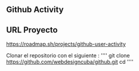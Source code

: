 Github Activity
----------------------

URL Proyecto
------------------
https://roadmap.sh/projects/github-user-activity

Clonar el repositorio con el siguiente :
''''
git clone https://github.com/webdesigncuba/github.git
cd 
''''

